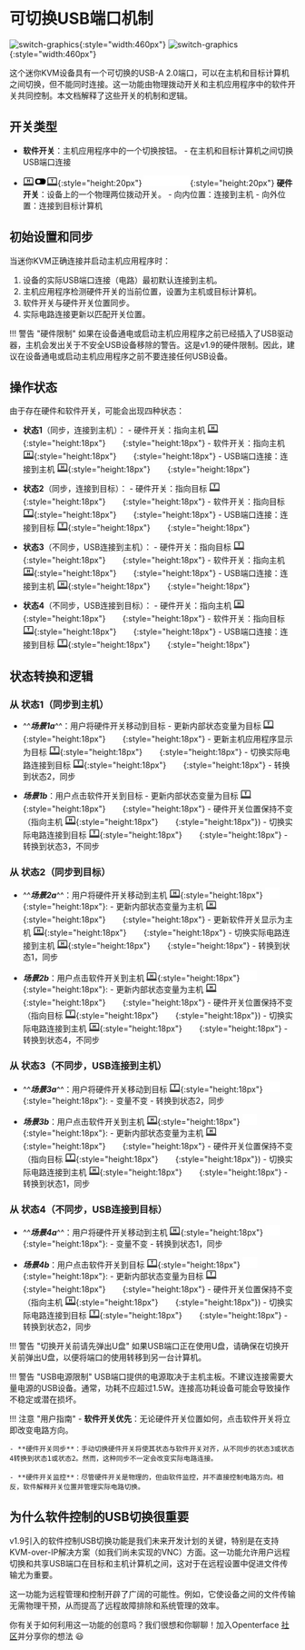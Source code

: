 # 可切换USB端口机制

![switch-graphics](https://assets.openterface.com/images/product/switch-graphics.svg#only-light){:style="width:460px"}
![switch-graphics](https://assets.openterface.com/images/product/switch-graphics_1.svg#only-dark){:style="width:460px"}

这个迷你KVM设备具有一个可切换的USB-A 2.0端口，可以在主机和目标计算机之间切换，但不能同时连接。这一功能由物理拨动开关和主机应用程序中的软件开关共同控制。本文档解释了这些开关的机制和逻辑。

## 开关类型

- **软件开关**：主机应用程序中的一个切换按钮。
      - 在主机和目标计算机之间切换USB端口连接

- ![Toggle Switch](images/shell-icons/toggle-h-t.svg#only-light){:style="height:20px"} ![Toggle Switch](images/shell-icons/toggle-h-t_1.svg#only-dark){:style="height:20px"} **硬件开关**：设备上的一个物理两位拨动开关。
      - 向内位置：连接到主机
      - 向外位置：连接到目标计算机

## 初始设置和同步

当迷你KVM正确连接并启动主机应用程序时：

1. 设备的实际USB端口连接（电路）最初默认连接到主机。
2. 主机应用程序检测硬件开关的当前位置，设置为主机或目标计算机。
3. 软件开关与硬件开关位置同步。
4. 实际电路连接更新以匹配开关位置。

!!! 警告 "硬件限制"
    如果在设备通电或启动主机应用程序之前已经插入了USB驱动器，主机会发出关于不安全USB设备移除的警告。这是v1.9的硬件限制。因此，建议在设备通电或启动主机应用程序之前不要连接任何USB设备。

## 操作状态

由于存在硬件和软件开关，可能会出现四种状态：

- **状态1**（同步，连接到主机）：
      - 硬件开关：指向主机 ![host-computer](images/shell-icons/host-computer.svg#only-light){:style="height:18px"} ![host-computer](images/shell-icons/host-computer_1.svg#only-dark){:style="height:18px"}
      - 软件开关：指向主机 ![host-computer](images/shell-icons/host-computer.svg#only-light){:style="height:18px"} ![host-computer](images/shell-icons/host-computer_1.svg#only-dark){:style="height:18px"}
      - USB端口连接：连接到主机 ![host-computer](images/shell-icons/host-computer.svg#only-light){:style="height:18px"} ![host-computer](images/shell-icons/host-computer_1.svg#only-dark){:style="height:18px"}

- **状态2**（同步，连接到目标）：
      - 硬件开关：指向目标 ![target-computer](images/shell-icons/target-computer.svg#only-light){:style="height:18px"} ![target-computer](images/shell-icons/target-computer_1.svg#only-dark){:style="height:18px"}
      - 软件开关：指向目标 ![target-computer](images/shell-icons/target-computer.svg#only-light){:style="height:18px"} ![target-computer](images/shell-icons/target-computer_1.svg#only-dark){:style="height:18px"}
      - USB端口连接：连接到目标 ![target-computer](images/shell-icons/target-computer.svg#only-light){:style="height:18px"} ![target-computer](images/shell-icons/target-computer_1.svg#only-dark){:style="height:18px"}

- **状态3**（不同步，USB连接到主机）：
      - 硬件开关：指向目标 ![target-computer](images/shell-icons/target-computer.svg#only-light){:style="height:18px"} ![target-computer](images/shell-icons/target-computer_1.svg#only-dark){:style="height:18px"}
      - 软件开关：指向主机 ![host-computer](images/shell-icons/host-computer.svg#only-light){:style="height:18px"} ![host-computer](images/shell-icons/host-computer_1.svg#only-dark){:style="height:18px"}
      - USB端口连接：连接到主机 ![host-computer](images/shell-icons/host-computer.svg#only-light){:style="height:18px"} ![host-computer](images/shell-icons/host-computer_1.svg#only-dark){:style="height:18px"}

- **状态4**（不同步，USB连接到目标）：
      - 硬件开关：指向主机 ![host-computer](images/shell-icons/host-computer.svg#only-light){:style="height:18px"} ![host-computer](images/shell-icons/host-computer_1.svg#only-dark){:style="height:18px"}
      - 软件开关：指向目标 ![target-computer](images/shell-icons/target-computer.svg#only-light){:style="height:18px"} ![target-computer](images/shell-icons/target-computer_1.svg#only-dark){:style="height:18px"}
      - USB端口连接：连接到目标 ![target-computer](images/shell-icons/target-computer.svg#only-light){:style="height:18px"} ![target-computer](images/shell-icons/target-computer_1.svg#only-dark){:style="height:18px"}

## 状态转换和逻辑

### 从 **状态1**（同步到主机）

- ^^***场景1a***^^：用户将硬件开关移动到目标
      - 更新内部状态变量为目标 ![target-computer](images/shell-icons/target-computer.svg#only-light){:style="height:18px"} ![target-computer](images/shell-icons/target-computer_1.svg#only-dark){:style="height:18px"}
      - 更新主机应用程序显示为目标 ![target-computer](images/shell-icons/target-computer.svg#only-light){:style="height:18px"} ![target-computer](images/shell-icons/target-computer_1.svg#only-dark){:style="height:18px"}
      - 切换实际电路连接到目标 ![target-computer](images/shell-icons/target-computer.svg#only-light){:style="height:18px"} ![target-computer](images/shell-icons/target-computer_1.svg#only-dark){:style="height:18px"}
      - 转换到状态2，同步

- ***场景1b***：用户点击软件开关到目标
      - 更新内部状态变量为目标 ![target-computer](images/shell-icons/target-computer.svg#only-light){:style="height:18px"} ![target-computer](images/shell-icons/target-computer_1.svg#only-dark){:style="height:18px"}
      - 硬件开关位置保持不变（指向主机 ![host-computer](images/shell-icons/host-computer.svg#only-light){:style="height:18px"} ![host-computer](images/shell-icons/host-computer_1.svg#only-dark){:style="height:18px"})
      - 切换实际电路连接到目标 ![target-computer](images/shell-icons/target-computer.svg#only-light){:style="height:18px"} ![target-computer](images/shell-icons/target-computer_1.svg#only-dark){:style="height:18px"}
      - 转换到状态3，不同步

### 从 **状态2**（同步到目标）

- ^^***场景2a***^^：用户将硬件开关移动到主机 ![host-computer](images/shell-icons/host-computer.svg#only-light){:style="height:18px"} ![host-computer](images/shell-icons/host-computer_1.svg#only-dark){:style="height:18px"}:
      - 更新内部状态变量为主机 ![host-computer](images/shell-icons/host-computer.svg#only-light){:style="height:18px"} ![host-computer](images/shell-icons/host-computer_1.svg#only-dark){:style="height:18px"}
      - 更新软件开关显示为主机 ![host-computer](images/shell-icons/host-computer.svg#only-light){:style="height:18px"} ![host-computer](images/shell-icons/host-computer_1.svg#only-dark){:style="height:18px"}
      - 切换实际电路连接到主机 ![host-computer](images/shell-icons/host-computer.svg#only-light){:style="height:18px"} ![host-computer](images/shell-icons/host-computer_1.svg#only-dark){:style="height:18px"}
      - 转换到状态1，同步

- ***场景2b***：用户点击软件开关到主机 ![host-computer](images/shell-icons/host-computer.svg#only-light){:style="height:18px"} ![host-computer](images/shell-icons/host-computer_1.svg#only-dark){:style="height:18px"}:
      - 更新内部状态变量为主机 ![host-computer](images/shell-icons/host-computer.svg#only-light){:style="height:18px"} ![host-computer](images/shell-icons/host-computer_1.svg#only-dark){:style="height:18px"}
      - 硬件开关位置保持不变（指向目标 ![target-computer](images/shell-icons/target-computer.svg#only-light){:style="height:18px"} ![target-computer](images/shell-icons/target-computer_1.svg#only-dark){:style="height:18px"})
      - 切换实际电路连接到主机 ![host-computer](images/shell-icons/host-computer.svg#only-light){:style="height:18px"} ![host-computer](images/shell-icons/host-computer_1.svg#only-dark){:style="height:18px"}
      - 转换到状态4，不同步

### 从 **状态3**（不同步，USB连接到主机）

- ^^***场景3a***^^：用户将硬件开关移动到目标 ![target-computer](images/shell-icons/target-computer.svg#only-light){:style="height:18px"} ![target-computer](images/shell-icons/target-computer_1.svg#only-dark){:style="height:18px"}:
      - 变量不变
      - 转换到状态2，同步

- ***场景3b***：用户点击软件开关到主机 ![host-computer](images/shell-icons/host-computer.svg#only-light){:style="height:18px"} ![host-computer](images/shell-icons/host-computer_1.svg#only-dark){:style="height:18px"}:
      - 更新内部状态变量为主机 ![host-computer](images/shell-icons/host-computer.svg#only-light){:style="height:18px"} ![host-computer](images/shell-icons/host-computer_1.svg#only-dark){:style="height:18px"}
      - 硬件开关位置保持不变（指向目标 ![target-computer](images/shell-icons/target-computer.svg#only-light){:style="height:18px"} ![target-computer](images/shell-icons/target-computer_1.svg#only-dark){:style="height:18px"})
      - 切换实际电路连接到主机 ![host-computer](images/shell-icons/host-computer.svg#only-light){:style="height:18px"} ![host-computer](images/shell-icons/host-computer_1.svg#only-dark){:style="height:18px"}
      - 转换到状态1，同步

### 从 **状态4**（不同步，USB连接到目标）

- ^^***场景4a***^^：用户将硬件开关移动到主机 ![host-computer](images/shell-icons/host-computer.svg#only-light){:style="height:18px"} ![host-computer](images/shell-icons/host-computer_1.svg#only-dark){:style="height:18px"}:
      - 变量不变
      - 转换到状态1，同步

- ***场景4b***：用户点击软件开关到目标 ![target-computer](images/shell-icons/target-computer.svg#only-light){:style="height:18px"} ![target-computer](images/shell-icons/target-computer_1.svg#only-dark){:style="height:18px"}:
      - 更新内部状态变量为目标 ![target-computer](images/shell-icons/target-computer.svg#only-light){:style="height:18px"} ![target-computer](images/shell-icons/target-computer_1.svg#only-dark){:style="height:18px"}
      - 硬件开关位置保持不变（指向主机 ![host-computer](images/shell-icons/host-computer.svg#only-light){:style="height:18px"} ![host-computer](images/shell-icons/host-computer_1.svg#only-dark){:style="height:18px"})
      - 切换实际电路连接到目标 ![target-computer](images/shell-icons/target-computer.svg#only-light){:style="height:18px"} ![target-computer](images/shell-icons/target-computer_1.svg#only-dark){:style="height:18px"}
      - 转换到状态2，同步

!!! 警告 "切换开关前请先弹出U盘"
    如果USB端口正在使用U盘，请确保在切换开关前弹出U盘，以便将端口的使用转移到另一台计算机。

!!! 警告 "USB电源限制"
    USB端口提供的电源取决于主机主板。不建议连接需要大量电源的USB设备。通常，功耗不应超过1.5W。连接高功耗设备可能会导致操作不稳定或潜在损坏。

!!! 注意 "用户指南"
    - **软件开关优先**：无论硬件开关位置如何，点击软件开关将立即改变电路方向。

    - **硬件开关同步**：手动切换硬件开关将使其状态与软件开关对齐，从不同步的状态3或状态4转换到状态1或状态2。然而，这种同步不一定会改变实际电路连接。

    - **硬件开关监控**：尽管硬件开关是物理的，但由软件监控，并不直接控制电路方向。相反，软件解释开关位置并管理实际电路切换。

## 为什么软件控制的USB切换很重要

v1.9引入的软件控制USB切换功能是我们未来开发计划的关键，特别是在支持KVM-over-IP解决方案（如我们尚未实现的VNC）方面。这一功能允许用户远程切换和共享USB端口在目标和主机计算机之间，这对于在远程设置中促进文件传输尤为重要。

这一功能为远程管理和控制开辟了广阔的可能性。例如，它使设备之间的文件传输无需物理干预，从而提高了远程故障排除和系统管理的效率。

你有关于如何利用这一功能的创意吗？我们很想和你聊聊！加入Openterface [社区](/community/)并分享你的想法 😃
